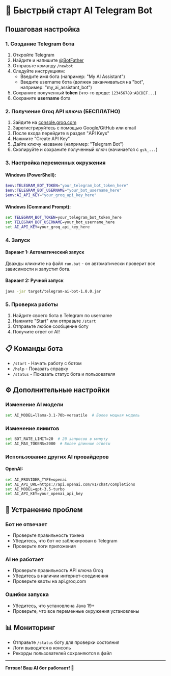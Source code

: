 # 🚀 Быстрый старт AI Telegram Bot

## Пошаговая настройка

### 1. Создание Telegram бота
1. Откройте Telegram
2. Найдите и напишите [@BotFather](https://t.me/BotFather)
3. Отправьте команду `/newbot`
4. Следуйте инструкциям:
   - Введите имя бота (например: "My AI Assistant")
   - Введите username бота (должен заканчиваться на "bot", например: "my_ai_assistant_bot")
5. Сохраните полученный **token** (что-то вроде: `123456789:ABCDEF...`)
6. Сохраните **username** бота

### 2. Получение Groq API ключа (БЕСПЛАТНО)
1. Зайдите на [console.groq.com](https://console.groq.com/)
2. Зарегистрируйтесь с помощью Google/GitHub или email
3. После входа перейдите в раздел "API Keys"
4. Нажмите "Create API Key"
5. Дайте ключу название (например: "Telegram Bot")
6. Скопируйте и сохраните полученный ключ (начинается с `gsk_...`)

### 3. Настройка переменных окружения

#### Windows (PowerShell):
```powershell
$env:TELEGRAM_BOT_TOKEN="your_telegram_bot_token_here"
$env:TELEGRAM_BOT_USERNAME="your_bot_username_here"
$env:AI_API_KEY="your_groq_api_key_here"
```

#### Windows (Command Prompt):
```cmd
set TELEGRAM_BOT_TOKEN=your_telegram_bot_token_here
set TELEGRAM_BOT_USERNAME=your_bot_username_here
set AI_API_KEY=your_groq_api_key_here
```

### 4. Запуск

#### Вариант 1: Автоматический запуск
Дважды кликните на файл `run.bat` - он автоматически проверит все зависимости и запустит бота.

#### Вариант 2: Ручной запуск
```bash
java -jar target/telegram-ai-bot-1.0.0.jar
```

### 5. Проверка работы
1. Найдите своего бота в Telegram по username
2. Нажмите "Start" или отправьте `/start`
3. Отправьте любое сообщение боту
4. Получите ответ от AI!

## 📋 Команды бота
- `/start` - Начать работу с ботом
- `/help` - Показать справку
- `/status` - Показать статус бота и пользователя

## ⚙️ Дополнительные настройки

### Изменение AI модели
```bash
set AI_MODEL=llama-3.1-70b-versatile  # Более мощная модель
```

### Изменение лимитов
```bash
set BOT_RATE_LIMIT=20  # 20 запросов в минуту
set AI_MAX_TOKENS=2000  # Более длинные ответы
```

### Использование других AI провайдеров

#### OpenAI:
```bash
set AI_PROVIDER_TYPE=openai
set AI_API_URL=https://api.openai.com/v1/chat/completions
set AI_MODEL=gpt-3.5-turbo
set AI_API_KEY=your_openai_api_key
```

## 🔧 Устранение проблем

### Бот не отвечает
- Проверьте правильность токена
- Убедитесь, что бот не заблокирован в Telegram
- Проверьте логи приложения

### AI не работает
- Проверьте правильность API ключа Groq
- Убедитесь в наличии интернет-соединения
- Проверьте квоты на api.groq.com

### Ошибки запуска
- Убедитесь, что установлена Java 19+
- Проверьте, что все переменные окружения установлены

## 📊 Мониторинг
- Отправьте `/status` боту для проверки состояния
- Логи выводятся в консоль
- Рекорды пользователей сохраняются в файл

---

**Готово! Ваш AI бот работает! 🎉**
